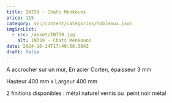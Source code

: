 ```yaml
---
title: INT59 - Chats Menkouns
price: 115
category: src/content/categories/tableaux.json
imgSrcList:
  - src: /asset/INT59.jpg
    alt: INT59 - Chats Menkouns
date: 2024-10-14T17:40:58.384Z
draft: false
---
```


A accrocher sur un mur, En acier Corten, épaisseur 3 mm

Hauteur 400 mm  x Largeur 400 mm

2 finitions disponibles : métal naturel vernis ou  peint noir métal
